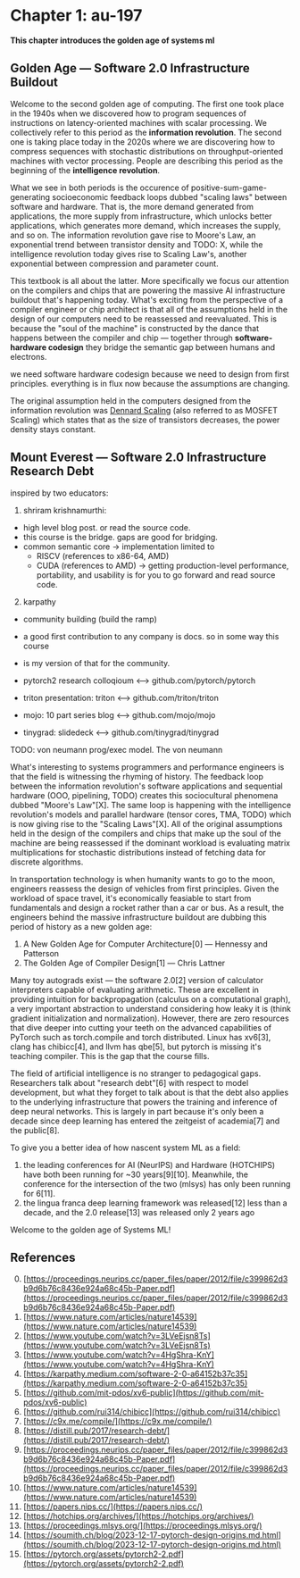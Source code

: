 # Chapter 1: au-197
**This chapter introduces the golden age of systems ml**

## Golden Age — Software 2.0 Infrastructure Buildout
Welcome to the second golden age of computing. The first one took place in the
1940s when we discovered how to program sequences of instructions on
latency-oriented machines with scalar processing. We collectively refer to this
period as the **information revolution**. The second one is taking place today in
the 2020s where we are discovering how to compress sequences with stochastic
distributions on throughput-oriented machines with vector processing. People are
describing this period as the beginning of the **intelligence revolution**.

What we see in both periods is the occurence of positive-sum-game-generating
socioeconomic feedback loops dubbed "scaling laws" between software and hardware.
That is, the more demand generated from applications, the more supply from
infrastructure, which unlocks better applications, which generates more demand,
which increases the supply, and so on. The information revolution gave rise
to Moore's Law, an exponential trend between transistor density and TODO: X,
while the intelligence revolution today gives rise to Scaling Law's, another
exponential between compression and parameter count.

This textbook is all about the latter. More specifically we focus our attention
on the compilers and chips that are powering the massive AI infrastructure
buildout that's happening today. What's exciting from the perspective of a
compiler engineer or chip architect is that all of the assumptions held in the
design of our computers need to be reassessed and reevaluated. This is because
the "soul of the machine" is constructed by the dance that happens between the
compiler and chip — together through **software-hardware codesign** they bridge
the semantic gap between humans and electrons.

we need software hardware codesign because we need to design from
first principles. everything is in flux now because the assumptions are changing.

The original assumption held in the computers designed from the information
revolution was [Dennard Scaling]() (also referred to as MOSFET Scaling) which
states that as the size of transistors decreases, the power density stays
constant.

## Mount Everest — Software 2.0 Infrastructure Research Debt

inspired by two educators:


1. shriram krishnamurthi:
- high level blog post. or read the source code.
- this course is the bridge. gaps are good for bridging.
- common semantic core
-> implementation limited to
   - RISCV (references to x86-64, AMD)
   - CUDA (references to AMD)
-> getting production-level performance, portability, and usability is for you
   to go forward and read source code.

2. karpathy
- community building (build the ramp)
- a good first contribution to any company is docs. so in some way this course
- is my version of that for the community.

- pytorch2 research colloqioum <--> github.com/pytorch/pytorch
- triton presentation: triton <--> github.com/triton/triton
- mojo: 10 part series blog <--> github.com/mojo/mojo
- tinygrad: slidedeck <--> github.com/tinygrad/tinygrad











TODO: von neumann prog/exec model. 
The von neumann

What's interesting to systems programmers and performance engineers is that the
field is witnessing the rhyming of history. The feedback loop between the
information revolution's software applications and sequential hardware
(OOO, pipelining, TODO) creates this sociocultural phenomena dubbed
"Moore's Law"[X]. The same loop is happening with the intelligence revolution's
models and parallel hardware (tensor cores, TMA, TODO) which is now giving rise
to the "Scaling Laws"[X]. All of the original assumptions held in the design of
the compilers and chips that make up the soul of the machine are being reassessed
if the dominant workload is evaluating matrix multiplications for stochastic
distributions instead of fetching data for discrete algorithms.

In transportation technology is when humanity wants to go to the moon, engineers
reassess the design of vehicles from first principles. Given the workload of
space travel, it's economically feasiable to start from fundamentals and design
a rocket rather than a car or bus. As a result, the engineers behind the massive
infrastructure buildout are dubbing this period of
history as a new golden age:

1. A New Golden Age for Computer Architecture[0] — Hennessy and Patterson
2. The Golden Age of Compiler Design[1] — Chris Lattner

Many toy autograds exist — the software 2.0[2] version of calculator interpreters
capable of evaluating arithmetic. These are excellent in providing intuition for
backpropagation (calculus on a computational graph), a very important abstraction
to understand considering how leaky it is (think gradient initialization and
normalization). However, there are zero resources that dive deeper into cutting
your teeth on the advanced capabilities of PyTorch such as torch.compile and
torch distributed. Linux has xv6[3], clang has chibicc[4], and llvm has qbe[5],
but pytorch is missing it's teaching compiler. This is the gap that the course
fills.

The field of artificial intelligence is no stranger to pedagogical gaps.
Researchers talk about "research debt"[6] with respect to model development, but
what they forget to talk about is that the debt also applies to the underlying
infrastructure that powers the training and inference of deep neural networks.
This is largely in part because it's only been a decade since deep learning
has entered the zeitgeist of academia[7] and the public[8].

To give you a better idea of how nascent system ML as a field:
  1. the leading conferences for AI (NeurIPS) and Hardware (HOTCHIPS) have both
     been running for ~30 years[9][10]. Meanwhile, the conference for the
     intersection of the two (mlsys) has only been running for 6[11].
  2. the lingua franca deep learning framework was released[12] less than a
     decade, and the 2.0 release[13] was released only 2 years ago

Welcome to the golden age of Systems ML!

References
----------
0. [https://proceedings.neurips.cc/paper_files/paper/2012/file/c399862d3b9d6b76c8436e924a68c45b-Paper.pdf](https://proceedings.neurips.cc/paper_files/paper/2012/file/c399862d3b9d6b76c8436e924a68c45b-Paper.pdf)
0. [https://www.nature.com/articles/nature14539](https://www.nature.com/articles/nature14539)
0. [https://www.youtube.com/watch?v=3LVeEjsn8Ts](https://www.youtube.com/watch?v=3LVeEjsn8Ts)
0. [https://www.youtube.com/watch?v=4HgShra-KnY](https://www.youtube.com/watch?v=4HgShra-KnY)
0. [https://karpathy.medium.com/software-2-0-a64152b37c35](https://karpathy.medium.com/software-2-0-a64152b37c35)
0. [https://github.com/mit-pdos/xv6-public](https://github.com/mit-pdos/xv6-public)
0. [https://github.com/rui314/chibicc](https://github.com/rui314/chibicc)
0. [https://c9x.me/compile/](https://c9x.me/compile/)
0. [https://distill.pub/2017/research-debt/](https://distill.pub/2017/research-debt/)
0. [https://proceedings.neurips.cc/paper_files/paper/2012/file/c399862d3b9d6b76c8436e924a68c45b-Paper.pdf](https://proceedings.neurips.cc/paper_files/paper/2012/file/c399862d3b9d6b76c8436e924a68c45b-Paper.pdf)
0. [https://www.nature.com/articles/nature14539](https://www.nature.com/articles/nature14539)
0. [https://papers.nips.cc/](https://papers.nips.cc/)
0. [https://hotchips.org/archives/](https://hotchips.org/archives/)
0. [https://proceedings.mlsys.org/](https://proceedings.mlsys.org/)
0. [https://soumith.ch/blog/2023-12-17-pytorch-design-origins.md.html](https://soumith.ch/blog/2023-12-17-pytorch-design-origins.md.html)
0. [https://pytorch.org/assets/pytorch2-2.pdf](https://pytorch.org/assets/pytorch2-2.pdf)
